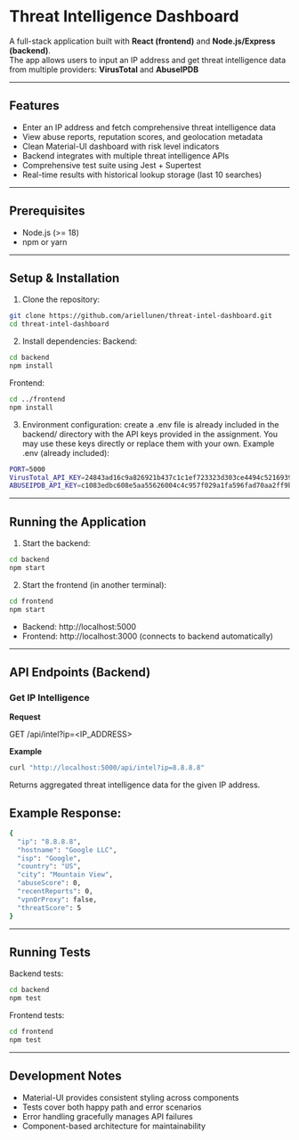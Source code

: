 # Threat Intelligence Dashboard

A full-stack application built with **React (frontend)** and **Node.js/Express (backend)**.  
The app allows users to input an IP address and get threat intelligence data from multiple providers: **VirusTotal** and **AbuseIPDB**

---

## Features

- Enter an IP address and fetch comprehensive threat intelligence data
- View abuse reports, reputation scores, and geolocation metadata
- Clean Material-UI dashboard with risk level indicators
- Backend integrates with multiple threat intelligence APIs
- Comprehensive test suite using Jest + Supertest
- Real-time results with historical lookup storage (last 10 searches)

---

## Prerequisites

- Node.js (>= 18)
- npm or yarn

---

## Setup & Installation

1. Clone the repository:

```bash
git clone https://github.com/ariellunen/threat-intel-dashboard.git
cd threat-intel-dashboard
```

2. Install dependencies:
   Backend:

```bash
cd backend
npm install
```

Frontend:

```bash
cd ../frontend
npm install
```

3. Environment configuration: create a .env file is already included in the backend/ directory with the API keys provided in the assignment.
   You may use these keys directly or replace them with your own.
   Example .env (already included):

```bash
PORT=5000
VirusTotal_API_KEY=24843ad16c9a826921b437c1c1ef723323d303ce4494c5216939218ed313690b
ABUSEIPDB_API_KEY=c1083edbc608e5aa55626004c4c957f029a1fa596fad70aa2ff9bc13c332ae06fca3bbdef683f1db
```

---

## Running the Application

1. Start the backend:

```bash
cd backend
npm start
```

2. Start the frontend (in another terminal):

```bash
cd frontend
npm start
```

- Backend: http://localhost:5000
- Frontend: http://localhost:3000 (connects to backend automatically)

---

## API Endpoints (Backend)

### Get IP Intelligence

**Request**

GET /api/intel?ip=<IP_ADDRESS>

**Example**

```bash
curl "http://localhost:5000/api/intel?ip=8.8.8.8"
```

Returns aggregated threat intelligence data for the given IP address.

## Example Response:

```bash
{
  "ip": "8.8.8.8",
  "hostname": "Google LLC",
  "isp": "Google",
  "country": "US",
  "city": "Mountain View",
  "abuseScore": 0,
  "recentReports": 0,
  "vpnOrProxy": false,
  "threatScore": 5
}
```

---

## Running Tests

Backend tests:

```bash
cd backend
npm test
```

Frontend tests:

```bash
cd frontend
npm test
```

---

## Development Notes

- Material-UI provides consistent styling across components
- Tests cover both happy path and error scenarios
- Error handling gracefully manages API failures
- Component-based architecture for maintainability
